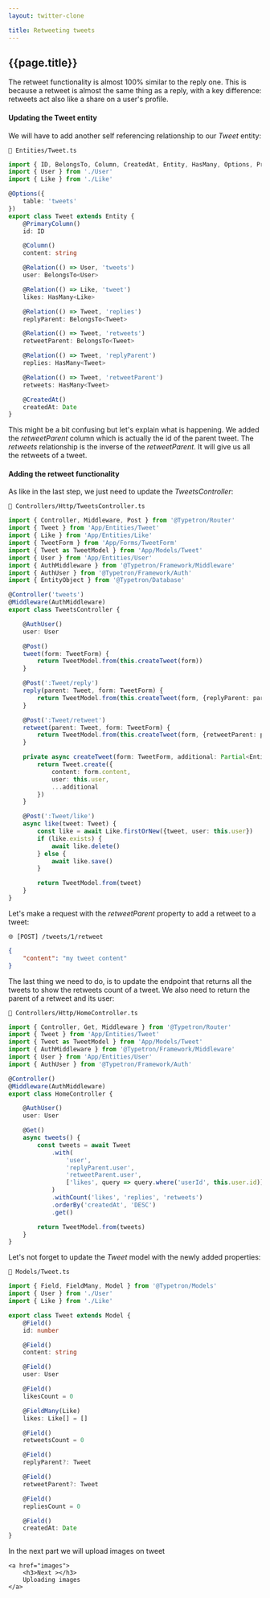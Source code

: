 ```yaml
---
layout: twitter-clone

title: Retweeting tweets
---
```


## {{page.title}}

The retweet functionality is almost 100% similar to the reply one. This is because a retweet is almost the same thing as
a reply, with a key difference: retweets act also like a share on a user's profile.

#### Updating the Tweet entity

We will have to add another self referencing relationship to our _Tweet_ entity:

```file-path
📁 Entities/Tweet.ts
```

```ts
import { ID, BelongsTo, Column, CreatedAt, Entity, HasMany, Options, PrimaryColumn, Relation } from '@Typetron/Database'
import { User } from './User'
import { Like } from './Like'

@Options({
    table: 'tweets'
})
export class Tweet extends Entity {
    @PrimaryColumn()
    id: ID

    @Column()
    content: string

    @Relation(() => User, 'tweets')
    user: BelongsTo<User>

    @Relation(() => Like, 'tweet')
    likes: HasMany<Like>

    @Relation(() => Tweet, 'replies')
    replyParent: BelongsTo<Tweet>

    @Relation(() => Tweet, 'retweets')
    retweetParent: BelongsTo<Tweet>

    @Relation(() => Tweet, 'replyParent')
    replies: HasMany<Tweet>

    @Relation(() => Tweet, 'retweetParent')
    retweets: HasMany<Tweet>

    @CreatedAt()
    createdAt: Date
}
```

This might be a bit confusing but let's explain what is happening. We added the _retweetParent_ column which is actually
the id of the parent tweet. The _retweets_ relationship is the inverse of the _retweetParent_. It will give us all the
retweets of a tweet.

#### Adding the retweet functionality

As like in the last step, we just need to update the _TweetsController_:

```file-path
📁 Controllers/Http/TweetsController.ts
```

```ts
import { Controller, Middleware, Post } from '@Typetron/Router'
import { Tweet } from 'App/Entities/Tweet'
import { Like } from 'App/Entities/Like'
import { TweetForm } from 'App/Forms/TweetForm'
import { Tweet as TweetModel } from 'App/Models/Tweet'
import { User } from 'App/Entities/User'
import { AuthMiddleware } from '@Typetron/Framework/Middleware'
import { AuthUser } from '@Typetron/Framework/Auth'
import { EntityObject } from '@Typetron/Database'

@Controller('tweets')
@Middleware(AuthMiddleware)
export class TweetsController {

    @AuthUser()
    user: User

    @Post()
    tweet(form: TweetForm) {
        return TweetModel.from(this.createTweet(form))
    }

    @Post(':Tweet/reply')
    reply(parent: Tweet, form: TweetForm) {
        return TweetModel.from(this.createTweet(form, {replyParent: parent}))
    }

    @Post(':Tweet/retweet')
    retweet(parent: Tweet, form: TweetForm) {
        return TweetModel.from(this.createTweet(form, {retweetParent: parent}))
    }

    private async createTweet(form: TweetForm, additional: Partial<EntityObject<Tweet>> = {}) {
        return Tweet.create({
            content: form.content,
            user: this.user,
            ...additional
        })
    }

    @Post(':Tweet/like')
    async like(tweet: Tweet) {
        const like = await Like.firstOrNew({tweet, user: this.user})
        if (like.exists) {
            await like.delete()
        } else {
            await like.save()
        }

        return TweetModel.from(tweet)
    }
}
```

Let's make a request with the _retweetParent_ property to add a retweet to a tweet:

```file-path
🌐 [POST] /tweets/1/retweet
```

```json
{
    "content": "my tweet content"
}
```

The last thing we need to do, is to update the endpoint that returns all the tweets to show the retweets count of a
tweet. We also need to return the parent of a retweet and its user:

```file-path
📁 Controllers/Http/HomeController.ts
```

```ts
import { Controller, Get, Middleware } from '@Typetron/Router'
import { Tweet } from 'App/Entities/Tweet'
import { Tweet as TweetModel } from 'App/Models/Tweet'
import { AuthMiddleware } from '@Typetron/Framework/Middleware'
import { User } from 'App/Entities/User'
import { AuthUser } from '@Typetron/Framework/Auth'

@Controller()
@Middleware(AuthMiddleware)
export class HomeController {

    @AuthUser()
    user: User

    @Get()
    async tweets() {
        const tweets = await Tweet
            .with(
                'user',
                'replyParent.user',
                'retweetParent.user',
                ['likes', query => query.where('userId', this.user.id)]
            )
            .withCount('likes', 'replies', 'retweets')
            .orderBy('createdAt', 'DESC')
            .get()

        return TweetModel.from(tweets)
    }
}
```

Let's not forget to update the _Tweet_ model with the newly added properties:

```file-path
📁 Models/Tweet.ts
```

```ts
import { Field, FieldMany, Model } from '@Typetron/Models'
import { User } from './User'
import { Like } from './Like'

export class Tweet extends Model {
    @Field()
    id: number

    @Field()
    content: string

    @Field()
    user: User

    @Field()
    likesCount = 0

    @FieldMany(Like)
    likes: Like[] = []

    @Field()
    retweetsCount = 0

    @Field()
    replyParent?: Tweet

    @Field()
    retweetParent?: Tweet

    @Field()
    repliesCount = 0

    @Field()
    createdAt: Date
}
```

<div class="tutorial-next-page">
    In the next part we will upload images on tweet

    <a href="images">
        <h3>Next ></h3>
        Uploading images
    </a>

</div>

